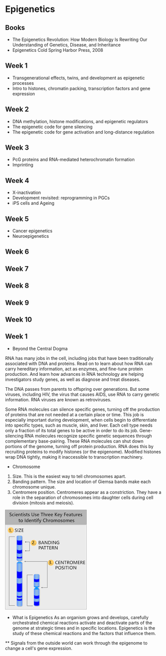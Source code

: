 # Epigenetics

## Books
* The Epigenetics Revolution: How Modern Biology Is Rewriting Our Understanding of Genetics, Disease, and Inheritance
* Epigenetics Cold Spring Harbor Press, 2008

## Week 1
* Transgenerational effects, twins, and development as epigenetic processes
* Intro to histones, chromatin packing, transcription factors and gene expression

## Week 2
* DNA methylation, histone modifications, and epigenetic regulators
* The epigenetic code for gene silencing
* The epigenetic code for gene activation and long-distance regulation

## Week 3
* PcG proteins and RNA-mediated heterochromatin formation
* Imprinting

## Week 4
* X-inactivation
* Development revisited: reprogramming in PGCs
* iPS cells and Ageing

## Week 5
* Cancer epigenetics
* Neuroepigenetics

## Week 6



## Week 7

## Week 8

## Week 9

## Week 10




## Week 1
* Beyond the Central Dogma

RNA has many jobs in the cell, including jobs that have been traditionally associated with DNA and proteins. Read on to learn about how RNA can carry hereditary information, act as enzymes, and fine-tune protein production. And learn how advances in RNA technology are helping investigators study genes, as well as diagnose and treat diseases.

The DNA passes from parents to offspring over generations. But some viruses, including HIV, the virus that causes AIDS, use RNA to carry genetic information. RNA viruses are known as retroviruses.

Some RNA molecules can silence specific genes, turning off the production of proteins that are not needed at a certain place or time. This job is especially important during development, when cells begin to differentiate into specific types, such as muscle, skin, and liver. Each cell type needs only a fraction of its total genes to be active in order to do its job. Gene-silencing RNA molecules recognize specific genetic sequences through complementary base-pairing. These RNA molecules can shut down portions of the genome, turning off protein production. RNA does this by recruiting proteins to modify histones (or the epigenome). Modified histones wrap DNA tightly, making it inaccessible to transcription machinery.


* Chromosome
1. Size. This is the easiest way to tell chromosomes apart.
2. Banding pattern. The size and location of Giemsa bands make each chromosome unique.
3. Centromere position. Centromeres appear as a constriction. They have a role in the separation of chromosomes into daughter cells during cell division (mitosis and meiosis).

![alt text](chromosomes.png)

* What is Epigenetics
As an organism grows and develops, carefully orchestrated chemical reactions activate and deactivate parts of the genome at strategic times and in specific locations. Epigenetics is the study of these chemical reactions and the factors that influence them.

** Signals from the outside world can work through the epigenome to change a cell's gene expression.






